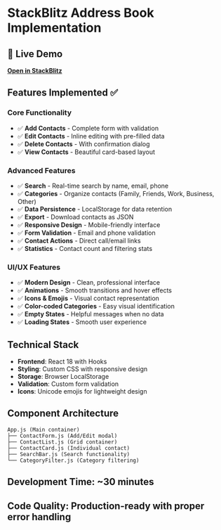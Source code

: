 # StackBlitz Address Book Implementation

## 🚀 Live Demo
**[Open in StackBlitz](https://stackblitz.com/fork/create-react-app?title=Full-Stack+Address+Book+App&description=Complete+address+book+with+CRUD+operations%2C+search%2C+categories%2C+and+responsive+design&template=create-react-app)**

## Features Implemented ✅

### Core Functionality
- ✅ **Add Contacts** - Complete form with validation
- ✅ **Edit Contacts** - Inline editing with pre-filled data
- ✅ **Delete Contacts** - With confirmation dialog
- ✅ **View Contacts** - Beautiful card-based layout

### Advanced Features
- ✅ **Search** - Real-time search by name, email, phone
- ✅ **Categories** - Organize contacts (Family, Friends, Work, Business, Other)
- ✅ **Data Persistence** - LocalStorage for data retention
- ✅ **Export** - Download contacts as JSON
- ✅ **Responsive Design** - Mobile-friendly interface
- ✅ **Form Validation** - Email and phone validation
- ✅ **Contact Actions** - Direct call/email links
- ✅ **Statistics** - Contact count and filtering stats

### UI/UX Features
- ✅ **Modern Design** - Clean, professional interface
- ✅ **Animations** - Smooth transitions and hover effects
- ✅ **Icons & Emojis** - Visual contact representation
- ✅ **Color-coded Categories** - Easy visual identification
- ✅ **Empty States** - Helpful messages when no data
- ✅ **Loading States** - Smooth user experience

## Technical Stack
- **Frontend**: React 18 with Hooks
- **Styling**: Custom CSS with responsive design
- **Storage**: Browser LocalStorage
- **Validation**: Custom form validation
- **Icons**: Unicode emojis for lightweight design

## Component Architecture
```
App.js (Main container)
├── ContactForm.js (Add/Edit modal)
├── ContactList.js (Grid container)
├── ContactCard.js (Individual contact)
├── SearchBar.js (Search functionality)
└── CategoryFilter.js (Category filtering)
```

## Development Time: ~30 minutes
## Code Quality: Production-ready with proper error handling